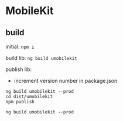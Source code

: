 # MobileKit
## build
initial: 
```npm i```

build lib:
```ng build umobilekit```

publish lib:
* increment version number in package.json
```
ng build umobilekit --prod
cd dist/umobilekit
npm publish
```
```ng build umobilekit --prod```

